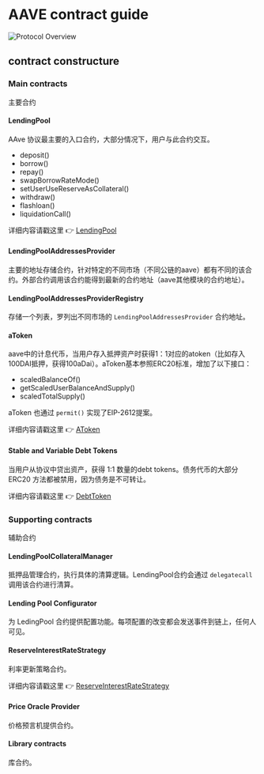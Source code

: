 # AAVE contract guide

![Protocol Overview](https://files.gitbook.com/v0/b/gitbook-28427.appspot.com/o/assets%2F-M3C77KySce4HXyLqkEq%2F-MNbklkK7vNPshPbrCZ-%2F-MNbxHseq3eFT7u8gEo3%2Fimage.png?alt=media&token=61a006eb-8d2b-4de6-8498-05fc889feed3)

## contract constructure

### Main contracts

主要合约

#### LendingPool

AAve 协议最主要的入口合约，大部分情况下，用户与此合约交互。

- deposit()
- borrow()
- repay()
- swapBorrowRateMode()
- setUserUseReserveAsCollateral()
- withdraw()
- flashloan()
- liquidationCall()

详细内容请戳这里 :point_right: [LendingPool](./LendingPool.md)

#### LendingPoolAddressesProvider

主要的地址存储合约，针对特定的不同市场（不同公链的aave）都有不同的该合约。外部合约调用该合约能得到最新的合约地址（aave其他模块的合约地址）。

#### LendingPoolAddressesProviderRegistry

存储一个列表，罗列出不同市场的 `LendingPoolAddressesProvider` 合约地址。

#### aToken

aave中的计息代币，当用户存入抵押资产时获得1：1对应的atoken（比如存入100DAI抵押，获得100aDai）。aToken基本参照ERC20标准，增加了以下接口：

- scaledBalanceOf()
- getScaledUserBalanceAndSupply()
- scaledTotalSupply()

aToken 也通过 `permit()` 实现了EIP-2612提案。

详细内容请戳这里 :point_right: [AToken](./AToken.md)

#### Stable and Variable Debt Tokens

当用户从协议中贷出资产，获得 1:1 数量的debt tokens。债务代币的大部分 ERC20 方法都被禁用，因为债务是不可转让。

详细内容请戳这里 :point_right: [DebtToken](./DebtToken.md)

### Supporting contracts

辅助合约

#### LendingPoolCollateralManager

抵押品管理合约，执行具体的清算逻辑。LendingPool合约会通过 `delegatecall` 调用该合约进行清算。

#### Lending Pool Configurator

为 LedingPool 合约提供配置功能。每项配置的改变都会发送事件到链上，任何人可见。

#### ReserveInterestRateStrategy

利率更新策略合约。

详细内容请戳这里 :point_right: [ReserveInterestRateStrategy](./ReserveInterestRateStrategy.md)

#### Price Oracle Provider

价格预言机提供合约。

#### Library contracts

库合约。
